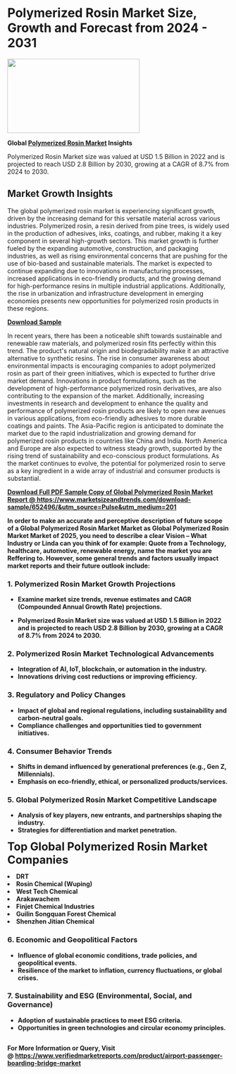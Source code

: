 <H1>Polymerized Rosin Market Size, Growth and Forecast from 2024 - 2031</H1><img class="aligncenter size-medium wp-image-584254" src="https://thirdeyenews.in/wp-content/uploads/2024/09/Global-Market-Research-300x168.jpeg" alt="" width="300" height="168" /><p><strong>Global&nbsp;<a href="https://www.marketsizeandtrends.com/download-sample/652496/&amp;utm_source=Pulse&amp;utm_medium=201">Polymerized Rosin Market</a> Insights</strong></p><p>Polymerized Rosin Market size was valued at USD 1.5 Billion in 2022 and is projected to reach USD 2.8 Billion by 2030, growing at a CAGR of 8.7% from 2024 to 2030.</p><p><h2>Market Growth Insights</h2> <p>The global polymerized rosin market is experiencing significant growth, driven by the increasing demand for this versatile material across various industries. Polymerized rosin, a resin derived from pine trees, is widely used in the production of adhesives, inks, coatings, and rubber, making it a key component in several high-growth sectors. This market growth is further fueled by the expanding automotive, construction, and packaging industries, as well as rising environmental concerns that are pushing for the use of bio-based and sustainable materials. The market is expected to continue expanding due to innovations in manufacturing processes, increased applications in eco-friendly products, and the growing demand for high-performance resins in multiple industrial applications. Additionally, the rise in urbanization and infrastructure development in emerging economies presents new opportunities for polymerized rosin products in these regions.</p> <p><strong><a href="#">Download Sample</a></strong></p> <p>In recent years, there has been a noticeable shift towards sustainable and renewable raw materials, and polymerized rosin fits perfectly within this trend. The product's natural origin and biodegradability make it an attractive alternative to synthetic resins. The rise in consumer awareness about environmental impacts is encouraging companies to adopt polymerized rosin as part of their green initiatives, which is expected to further drive market demand. Innovations in product formulations, such as the development of high-performance polymerized rosin derivatives, are also contributing to the expansion of the market. Additionally, increasing investments in research and development to enhance the quality and performance of polymerized rosin products are likely to open new avenues in various applications, from eco-friendly adhesives to more durable coatings and paints. The Asia-Pacific region is anticipated to dominate the market due to the rapid industrialization and growing demand for polymerized rosin products in countries like China and India. North America and Europe are also expected to witness steady growth, supported by the rising trend of sustainability and eco-conscious product formulations. As the market continues to evolve, the potential for polymerized rosin to serve as a key ingredient in a wide array of industrial and consumer products is substantial. <p><strong><a href="#"></p><p><span class=""><strong>Download Full PDF Sample Copy of Global Polymerized Rosin Market Report</strong> @ <a href="https://www.marketsizeandtrends.com/download-sample/652496/&amp;utm_source=Pulse&amp;utm_medium=201" target="_blank">https://www.marketsizeandtrends.com/download-sample/652496/&amp;utm_source=Pulse&amp;utm_medium=201</a></span></p><p>In order to make an accurate and perceptive description of future scope of a Global&nbsp;Polymerized Rosin Market Market as Global&nbsp;Polymerized Rosin Market Market of 2025, you need to describe a clear Vision &ndash; What Industry or Linda can you think of for example: Quote from a Technology, healthcare, automotive, renewable energy, name the market you are Reffering to. However, some general trends and factors usually impact market reports and their future outlook include:</p><h3>1.&nbsp;<strong>Polymerized Rosin Market Growth Projections</strong></h3><ul><li>Examine market size trends, revenue estimates and CAGR (Compounded Annual Growth Rate) projections.</li><li><p>Polymerized Rosin Market size was valued at USD 1.5 Billion in 2022 and is projected to reach USD 2.8 Billion by 2030, growing at a CAGR of 8.7% from 2024 to 2030.</p></li></ul><h3>2.&nbsp;<strong>Polymerized Rosin Market Technological Advancements</strong></h3><ul><li>Integration of AI, IoT, blockchain, or automation in the industry.</li><li>Innovations driving cost reductions or improving efficiency.</li></ul><h3>3.&nbsp;<strong>Regulatory and Policy Changes</strong></h3><ul><li>Impact of global and regional regulations, including sustainability and carbon-neutral goals.</li><li>Compliance challenges and opportunities tied to government initiatives.</li></ul><h3>4.&nbsp;<strong>Consumer Behavior Trends</strong></h3><ul><li>Shifts in demand influenced by generational preferences (e.g., Gen Z, Millennials).</li><li>Emphasis on eco-friendly, ethical, or personalized products/services.</li></ul><h3>5.&nbsp;<strong>Global Polymerized Rosin Market Competitive Landscape</strong></h3><ul><li>Analysis of key players, new entrants, and partnerships shaping the industry.</li><li>Strategies for differentiation and market penetration.</li></ul><p data-pm-slice="1 1 []"><span style="color: inherit; font-family: inherit; font-size: 25px;">Top Global Polymerized Rosin Market Companies</span></p><div class="" data-test-id=""><p><li>DRT</li><li> Rosin Chemical (Wuping)</li><li> West Tech Chemical</li><li> Arakawachem</li><li> Finjet Chemical Industries</li><li> Guilin Songquan Forest Chemical</li><li> Shenzhen Jitian Chemical</li></p></div><h3>6.&nbsp;<strong>Economic and Geopolitical Factors</strong></h3><ul><li>Influence of global economic conditions, trade policies, and geopolitical events.</li><li>Resilience of the market to inflation, currency fluctuations, or global crises.</li></ul><h3>7.&nbsp;<strong>Sustainability and ESG (Environmental, Social, and Governance)</strong></h3><ul><li>Adoption of sustainable practices to meet ESG criteria.</li><li>Opportunities in green technologies and circular economy principles.</li></ul><h2><strong style="font-size: 14px;">For More Information or Query, Visit @&nbsp;</strong><a style="background-color: #ffffff; font-size: 14px;" href="https://www.marketsizeandtrends.com/report/polymerized-rosin-market/" target="_blank">https://www.verifiedmarketreports.com/product/airport-passenger-boarding-bridge-market</a></h2>
